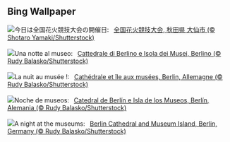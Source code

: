 ## Bing Wallpaper
![](https://www.bing.com/th?id=OHR.Fireworks2023_JA-JP6750105945_UHD.jpg&w=1000)今日は全国花火競技大会の開催日:&nbsp;&ensp;[全国花火競技大会, 秋田県 大仙市 (© Shotaro Yamaki/Shutterstock)](https://www.bing.com/th?id=OHR.Fireworks2023_JA-JP6750105945_UHD.jpg)
<br><br/>
![](https://www.bing.com/th?id=OHR.MuseumIsland_IT-IT1593981985_UHD.jpg&w=1000)Una notte al museo:&nbsp;&ensp;[Cattedrale di Berlino e Isola dei Musei, Berlino (© Rudy Balasko/Shutterstock)](https://www.bing.com/th?id=OHR.MuseumIsland_IT-IT1593981985_UHD.jpg)
<br><br/>
![](https://www.bing.com/th?id=OHR.MuseumIsland_FR-FR9504691983_UHD.jpg&w=1000)La nuit au musée !:&nbsp;&ensp;[Cathédrale et île aux musées, Berlin, Allemagne (© Rudy Balasko/Shutterstock)](https://www.bing.com/th?id=OHR.MuseumIsland_FR-FR9504691983_UHD.jpg)
<br><br/>
![](https://www.bing.com/th?id=OHR.MuseumIsland_ES-ES3676432544_UHD.jpg&w=1000)Noche de museos:&nbsp;&ensp;[Catedral de Berlín e Isla de los Museos, Berlín, Alemania (© Rudy Balasko/Shutterstock)](https://www.bing.com/th?id=OHR.MuseumIsland_ES-ES3676432544_UHD.jpg)
<br><br/>
![](https://www.bing.com/th?id=OHR.MuseumIsland_EN-GB2659579604_UHD.jpg&w=1000)A night at the museums:&nbsp;&ensp;[Berlin Cathedral and Museum Island, Berlin, Germany (© Rudy Balasko/Shutterstock)](https://www.bing.com/th?id=OHR.MuseumIsland_EN-GB2659579604_UHD.jpg)
<br><br/>
